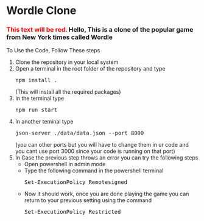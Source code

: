 <h1>Wordle Clone</h1>
<h3><span style="color: red;">This text will be red.</span>
Hello, This is a clone of the popular game from New York times called Wordle</h3>
<p>To Use the Code, Follow These steps</p>
<ol>
  <li>Clone the repository in your local system</li>
  <li>Open a terminal in the root folder of the repository and type <pre>npm install .</pre>(This will install all the required packages)</li>
  <li>In the terminal type <pre>npm run start</pre></li>
  <li>In another teminal type <pre>json-server ./data/data.json --port 8000</pre>  (you can other ports but you will have to change them in ur code and you cant use port 3000 since your code is running on that port)</li>
  <li>In Case the previous step throws an error you can try the following steps
    <ul>
      <li>Open powershell in admin mode</li>
      <li>Type the following command in the powershell terminal <pre>Set-ExecutionPolicy Remotesigned</pre></li>
      <li>Now it should work, once you are done playing the game you can return to your previous setting using the command <pre>Set-ExecutionPolicy Restricted</pre></li>
    </ul>
  </li>
</ol>
